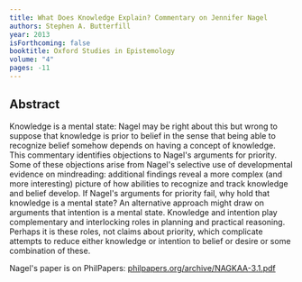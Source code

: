 ```yaml
---
title: What Does Knowledge Explain? Commentary on Jennifer Nagel
authors: Stephen A. Butterfill
year: 2013
isForthcoming: false
booktitle: Oxford Studies in Epistemology
volume: "4"
pages: -11
---
```


## Abstract

Knowledge is a mental state: Nagel may be right about this  but wrong to suppose that knowledge is prior to belief in the sense that being able to recognize belief somehow depends on having a concept of knowledge.  This commentary identifies objections  to Nagel's arguments for priority.  Some of these objections arise from Nagel's selective use of developmental evidence on mindreading: additional findings reveal a more complex (and more interesting) picture of how abilities to recognize and track knowledge and belief develop.  If Nagel's arguments for priority fail, why hold that knowledge is a mental state?  An alternative approach might draw on arguments that intention is a mental state.  Knowledge and intention play complementary and interlocking roles in planning and practical reasoning.  Perhaps it is these roles, not claims about priority, which complicate attempts to reduce either knowledge or intention to belief or desire or some combination of these.


<p>Nagel's paper is on PhilPapers: <a href="http://philpapers.org/archive/NAGKAA-3.1.pdf">philpapers.org/archive/NAGKAA-3.1.pdf</a></p>